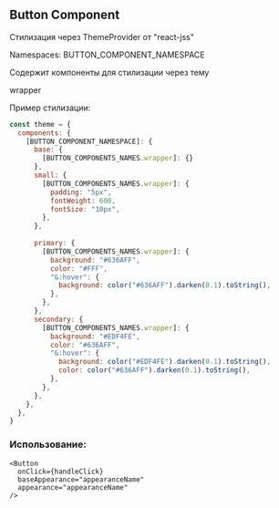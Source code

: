 ## Button Component

Стилизация через ThemeProvider от "react-jss"

Namespaces: BUTTON_COMPONENT_NAMESPACE

Содержит компоненты для стилизации через тему

wrapper

Пример стилизации: 

```js script
const theme = {
  components: {
    [BUTTON_COMPONENT_NAMESPACE]: {
      base: {
        [BUTTON_COMPONENTS_NAMES.wrapper]: {}
      },
      small: {
        [BUTTON_COMPONENTS_NAMES.wrapper]: {
          padding: "5px",
          fontWeight: 600,
          fontSize: "10px",
        },
      },
      
      primary: {
        [BUTTON_COMPONENTS_NAMES.wrapper]: {
          background: "#636AFF",
          color: "#FFF",
          "&:hover": {
            background: color("#636AFF").darken(0.1).toString(),
          },
        },
      },
      secondary: {
        [BUTTON_COMPONENTS_NAMES.wrapper]: {
          background: "#EDF4FE",
          color: "#636AFF",
          "&:hover": {
            background: color("#EDF4FE").darken(0.1).toString(),
            color: color("#636AFF").darken(0.1).toString(),
          },
        },
      },
    },
  },
}
```

### Использование: 
```JSX
<Button
  onClick={handleClick}
  baseAppearance="appearanceName"
  appearance="appearanceName"
/>
```